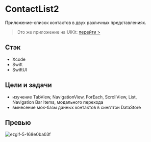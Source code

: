 # ContactList2
Приложение-список контактов в двух различных представлениях.

> Это же приложение на UIKit: [перейти >](https://github.com/jerry-oks/ContactList)

## Стэк
+ Xcode
+ Swift
+ SwiftUI

## Цели и задачи
+ изучение TabView, NavigationView, ForEach, ScrollView, List, Navigation Bar Items, модального перехода
+ вынесение мок-базы данных контактов в синглтон DataStore

## Превью
![ezgif-5-168e0ba03f](https://github.com/user-attachments/assets/ac355003-eb9e-4102-8ee4-326b75cc1e62)
